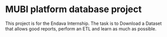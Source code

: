 <h1>MUBI platform database project</h1>

This project is for the Endava Internship.
The task is to Download a Dataset that allows good reports, perform an ETL and learn as much as possible.
